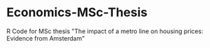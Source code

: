 # Economics-MSc-Thesis
R Code for MSc thesis "The impact of a metro line on housing prices: Evidence from Amsterdam"
